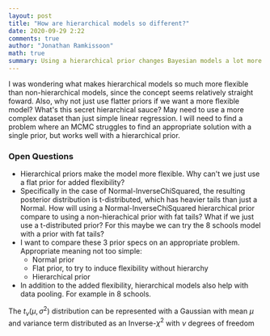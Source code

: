 ```yaml
---
layout: post
title: "How are hierarchical models so different?"
date: 2020-09-29 2:22
comments: true
author: "Jonathan Ramkissoon"
math: true
summary: Using a hierarchical prior changes Bayesian models a lot more than it initially appears. Here I explore why
---
```


I was wondering what makes hierarchical models so much more flexible than non-hierarchical models, since the concept seems relatively straight foward. Also, why not just use flatter priors if we want a more flexible model? What's this secret hierarchical sauce?
May need to use a more complex dataset than just simple linear regression. I will need to find a problem where an MCMC struggles to find an appropriate solution with a single prior, but works well with a hierarchical prior.

### Open Questions
- Hierarchical priors make the model more flexible. Why can't we just use a flat prior for added flexibility?
- Specifically in the case of Normal-InverseChiSquared, the resulting posterior distribution is t-distributed, which has heavier tails than just a Normal. How will using a Normal-InverseChiSquared hierarchical prior compare to using a non-hierachical prior with fat tails? What if we just use a t-distributed prior? For this maybe we can try the 8 schools model with a prior with fat tails?
- I want to compare these 3 prior specs on an appropriate problem. Appropriate meaning not too simple:
  - Normal prior
  - Flat prior, to try to induce flexibility without hierarchy
  - Hierarchical prior
- In addition to the added flexibility, hierarchical models also help with data pooling. For example in 8 schools. 

The $t_{\nu}(\mu, \sigma^2)$ distribution can be represented with a Gaussian with mean $\mu$ and variance term distributed as an Inverse-$\chi^2$ with $\nu$ degrees of freedom

